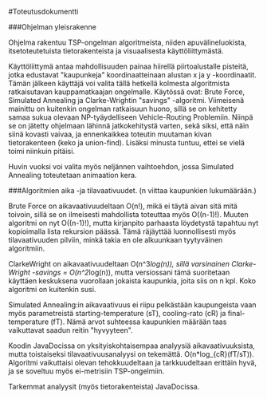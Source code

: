 ﻿#Toteutusdokumentti

###Ohjelman yleisrakenne

Ohjelma rakentuu TSP-ongelman algoritmeista, niiden apuvälineluokista, itsetoteutetuista tietorakenteista ja visuaalisesta käyttöliittymästä.

Käyttöliittymä antaa mahdollisuuden painaa hiirellä piirtoalustalle pisteitä, jotka edustavat "kaupunkeja" koordinaatteinaan alustan x ja y -koordinaatit. Tämän jälkeen käyttäjä voi valita tällä hetkellä kolmesta algoritmista ratkaisutavan kauppamatkaajan ongelmalle. Käytössä ovat: Brute Force, Simulated Annealing ja Clarke-Wrightin "savings" -algoritmi. Viimeisenä mainittu on kuitenkin ongelman ratkaisuun huono, sillä se on kehitetty samaa sukua olevaan NP-tyäydelliseen Vehicle-Routing Problemiin. Niinpä se on jätetty ohjelmaan lähinnä jatkokehitystä varten, sekä siksi, että näin siinä kovasti vaivaa, ja ennenkaikkea toteutin muutaman kivan tietorakenteen (keko ja union-find). Lisäksi minusta tuntuu, ettei se vielä toimi niinkuin pitäisi.

Huvin vuoksi voi valita myös neljännen vaihtoehdon, jossa Simulated Annealing toteutetaan animaation kera.

###Algoritmien aika -ja tilavaativuudet. (n viittaa kaupunkien lukumäärään.)

Brute Force on aikavaativuudeltaan O(n!), mikä ei täytä aivan sitä mitä toivoin, sillä se on ilmeisesti mahdollista toteuttaa myös O((n-1)!). Muuten algoritmi on nyt O((n-1)!), mutta kirjanpito parhaasta löydetystä tapahtuu nyt kopioimalla lista rekursion päässä. Tämä räjäyttää luonnollisesti myös tilavaativuuden pilviin, minkä takia en ole alkuunkaan tyytyväinen algoritmiin.

ClarkeWright on aikavaativuudeltaan O(n^3*log(n)), sillä varsinainen Clarke-Wright -savings = O(n^2*log(n)), mutta versiossani tämä suoritetaan käyttäen keskuksena vuorollaan jokaista kaupunkia, joita siis on n kpl. Koko algoritmi on kuitenkin susi.

Simulated Annealing:in aikavaativuus ei riipu pelkästään kaupungeista vaan myös parametreistä starting-temperature (sT), cooling-rato (cR) ja final-temperature (fT).
 Nämä arvot suhteessa kaupunkien määrään taas vaikuttavat saadun reitin "hyvyyteen". 

Koodin JavaDocissa on yksityiskohtaisempaa analyysiä aikavaativuuksista, mutta toistaiseksi tilavaativuusanalyysi on tekemättä. O(n*log_{cR}(fT/sT)). Algoritmi vaikuttaisi olevan tehokkuudeltaan ja tarkkuudeltaan erittäin hyvä, ja se soveltuu myös ei-metrisiin TSP-ongelmiin.

Tarkemmat analyysit (myös tietorakenteista) JavaDocissa.
